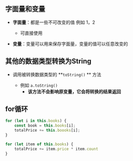 ## 字面量和变量

- **字面量**：都是一些不可改变的值 例如 1，2
  - 可直接使用

- **变量**：变量可以用来保存字面量，变量的值可以任意改变的

##  其他的数据类型转换为String

- 调用被转换数据类型的 **`toString()` ** 方法

  - 例如 `a.toString()`	
    - **该方法不会影响原变量，它会将转换的结果返回**


## for循环

```javascript
for (let i in this.books) {
    const book = this.books[i];
    totalPrice += this.boooks[i];
}
```

```javascript
for (let item of this.books) {
    totalPrice += item.price * item.count
}
```

